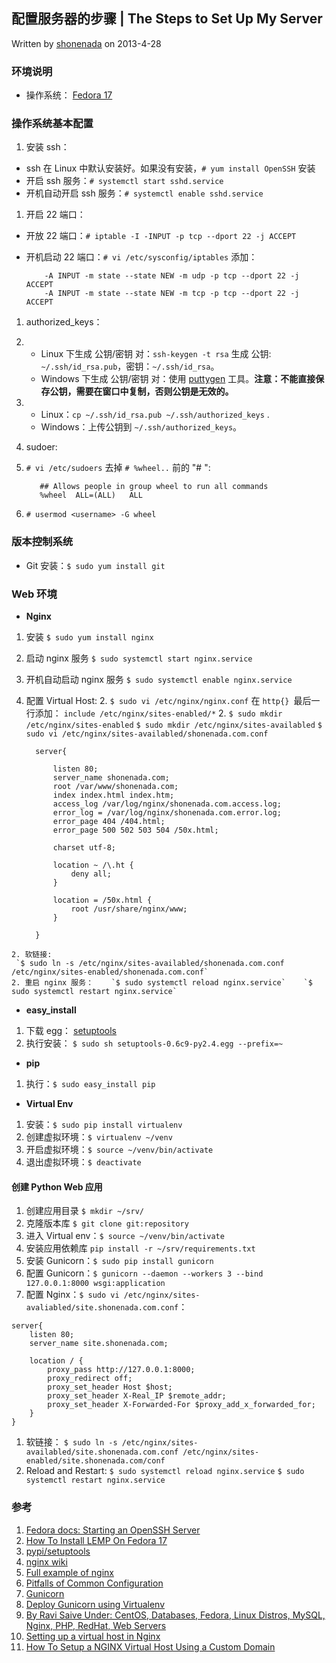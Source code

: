 ## 配置服务器的步骤 | The Steps to Set Up My Server

Written by [shonenada](http://shonenada.com) on 2013-4-28

### 环境说明

 * 操作系统： [Fedora 17](http://fedoraproject.org/)

### 操作系统基本配置

 1. 安装 ssh：
  * ssh 在 Linux 中默认安装好。如果没有安装，`# yum install OpenSSH` 安装
  * 开启 ssh 服务：`# systemctl start sshd.service`
  * 开机自动开启 ssh 服务：`# systemctl enable sshd.service`
 1. 开启 22 端口：
  * 开放 22 端口：`# iptable -I -INPUT -p tcp --dport 22 -j ACCEPT`
  * 开机启动 22 端口：`# vi /etc/sysconfig/iptables` 添加：

            -A INPUT -m state --state NEW -m udp -p tcp --dport 22 -j ACCEPT
            -A INPUT -m state --state NEW -m tcp -p tcp --dport 22 -j ACCEPT
 1. authorized_keys：
  2. * Linux 下生成 公钥/密钥 对：`ssh-keygen -t rsa` 生成 公钥: `~/.ssh/id_rsa.pub`，密钥：`~/.ssh/id_rsa`。
     * Windows 下生成 公钥/密钥 对：使用 [puttygen](http://www.chiark.greenend.org.uk/~sgtatham/putty/download.html) 工具。**注意：不能直接保存公钥，需要在窗口中复制，否则公钥是无效的。**
  2. * Linux：`cp ~/.ssh/id_rsa.pub ~/.ssh/authorized_keys` .
     * Windows：上传公钥到 `~/.ssh/authorized_keys`。
 1. sudoer:
  2. `# vi /etc/sudoers` 去掉 `# %wheel..` 前的 "# ": 

            ## Allows people in group wheel to run all commands
            %wheel  ALL=(ALL)   ALL
  2. `# usermod <username> -G wheel`
 

### 版本控制系统
 * Git 安装：`$ sudo yum install git`

### Web 环境

  * **Nginx**
   1. 安装 `$ sudo yum install nginx`
   1. 启动 nginx 服务 `$ sudo systemctl start nginx.service`
   1. 开机自动启动 nginx 服务 `$ sudo systemctl enable nginx.service`
   1. 配置 Virtual Host:
    2. `$ sudo vi /etc/nginx/nginx.conf` 在 `http{} `最后一行添加： `include /etc/nginx/sites-enabled/*`
    2. `$ sudo mkdir /etc/nginx/sites-enabled`
       `$ sudo mkdir /etc/nginx/sites-availabled`
       `$ sudo vi /etc/nginx/sites-availabled/shonenada.com.conf`

            server{

                listen 80;
                server_name shonenada.com;
                root /var/www/shonenada.com;
                index index.html index.htm;
                access_log /var/log/nginx/shonenada.com.access.log;
                error_log = /var/log/nginx/shonenada.com.error.log;
                error_page 404 /404.html;
                error_page 500 502 503 504 /50x.html;

                charset utf-8;

                location ~ /\.ht {
                    deny all;
                }

                location = /50x.html {
                    root /usr/share/nginx/www;
                }

            }
    2. 软链接:
     `$ sudo ln -s /etc/nginx/sites-availabled/shonenada.com.conf /etc/nginx/sites-enabled/shonenada.com.conf`
    2. 重启 nginx 服务：    `$ sudo systemctl reload nginx.service`    `$ sudo systemctl restart nginx.service`

  * **easy_install**
   1. 下载 egg： [setuptools](https://pypi.python.org/packages/2.7/s/setuptools/setuptools-0.6c11-py2.7.egg#md5=fe1f997bc722265116870bc7919059ea)
   1. 执行安装： `$ sudo sh setuptools-0.6c9-py2.4.egg --prefix=~`
  * **pip**
   1. 执行：`$ sudo easy_install pip`
  * **Virtual Env**
   1. 安装：`$ sudo pip install virtualenv`
   1. 创建虚拟环境：`$ virtualenv ~/venv`
   1. 开启虚拟环境：`$ source ~/venv/bin/activate`
   1. 退出虚拟环境：`$ deactivate`


#### 创建 Python Web 应用

  1. 创建应用目录 `$ mkdir ~/srv/` 
  1. 克隆版本库 `$ git clone git:repository`
  1. 进入 Virtual env：`$ source ~/venv/bin/activate`
  1. 安装应用依赖库 `pip install -r ~/srv/requirements.txt`
  1. 安装 Gunicorn：`$ sudo pip install gunicorn`
  1. 配置 Gunicorn：`$ gunicorn --daemon --workers 3 --bind 127.0.0.1:8000 wsgi:application`
  1. 配置 Nginx：`$ sudo vi /etc/nginx/sites-avaliabled/site.shonenada.com.conf`：

    server{
        listen 80;
        server_name site.shonenada.com;

        location / {
            proxy_pass http://127.0.0.1:8000;
            proxy_redirect off;
            proxy_set_header Host $host;
            proxy_set_header X-Real_IP $remote_addr;
            proxy_set_header X-Forwarded-For $proxy_add_x_forwarded_for;
        }
    }
  1. 软链接： `$ sudo ln -s /etc/nginx/sites-availabled/site.shonenada.com.conf /etc/nginx/sites-enabled/site.shonenada.com/conf`
  1. Reload and Restart: `$ sudo systemctl reload nginx.service` `$ sudo systemctl restart nginx.service`

### 参考
 1. [Fedora docs: Starting an OpenSSH Server](http://docs.fedoraproject.org/en-US/Fedora/17/html/System_Administrators_Guide/s2-ssh-configuration-sshd.html)
 1. [How To Install LEMP On Fedora 17](http://www.unixmen.com/how-tio-install-lemp-on-fedora-17/)
 1. [pypi/setuptools](https://pypi.python.org/pypi/setuptools)
 1. [nginx wiki](http://wiki.nginx.org/)
 1. [Full example of nginx](http://wiki.nginx.org/FullExample)
 1. [Pitfalls of Common Configuration](http://wiki.nginx.org/Pitfalls)
 1. [Gunicorn](http://docs.gunicorn.org/en/latest/index.html)
 1. [Deploy Gunicorn using Virtualenv](http://docs.gunicorn.org/en/latest/deploy.html#using-virtualenv)
 1. [By Ravi Saive Under: CentOS, Databases, Fedora, Linux Distros, MySQL, Nginx, PHP, RedHat, Web Servers](http://www.tecmint.com/install-lemp-linux-nginx-mysql-php-on-rhel-centos-5-6-fedora-12-17/)
 1. [Setting up a virtual host in Nginx](http://gerardmcgarry.com/blog/setting-a-virtual-host-nginx)
 1. [How To Setup a NGINX Virtual Host Using a Custom Domain](http://www.farinspace.com/nginx-virtual-host/)
